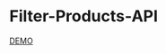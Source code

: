 # Filter-Products-API
<a href="[ParisaMohebWeb/filter-Products-API](https://parisamohebweb.github.io/filter-Products-API/)">DEMO</a>
